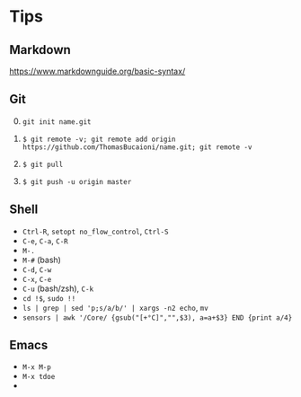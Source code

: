 # Tips

## Markdown

https://www.markdownguide.org/basic-syntax/

## Git

0. `git init name.git`

1. `$ git remote -v; git remote add origin https://github.com/ThomasBucaioni/name.git; git remote -v`

2. `$ git pull`

3. `$ git push -u origin master`

## Shell

- `Ctrl-R`, `setopt no_flow_control`, `Ctrl-S`
- `C-e`, `C-a`, `C-R`
- `M-.`
- `M-#` (bash)
- `C-d`, `C-w`
- `C-x`, `C-e`
- `C-u` (bash/zsh), `C-k`
- `cd !$`, `sudo !!`
- `ls | grep | sed 'p;s/a/b/' | xargs -n2 echo`, `mv`
- `sensors | awk '/Core/ {gsub("[+°C]","",$3), a=a+$3} END {print a/4}`

## Emacs

- `M-x M-p`
- `M-x tdoe`
- 
